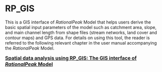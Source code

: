 # RP_GIS

This is a GIS interface of <i>RationalPeak</i> Model that helps users derive the basic spatial input parameters of the model such as catchment area, slope, and main channel length from shape files (stream networks, land cover and contour maps) and GPS data. For details on using this tool, the reader is referred to the following relevant chapter in the user manual accompanying the <i>RationalPeak</i> Model.  

<a href="https://aynom.github.io/RationalPeak/RP_GIS.pdf"><font size="3" ><b> Spatial data analysis using RP_GIS: The GIS interface of <i>RationalPeak</i> Model </b></font></a>
